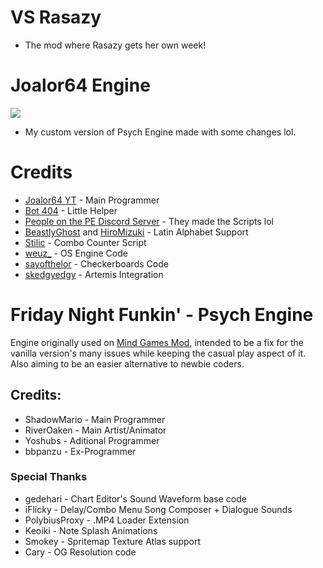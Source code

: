 # VS Rasazy

* The mod where Rasazy gets her own week!

# Joalor64 Engine
![](https://github.com/Joalor64GH/Joalor64-Engine/blob/main/art/logos/j64elogo.png?raw=true)

* My custom version of Psych Engine made with some changes lol.

# Credits
* [Joalor64 YT](https://www.youtube.com/channel/UC4tRMRL_iAHX5n1qQpHibfg/featured) - Main Programmer
* [Bot 404](https://www.youtube.com/channel/UC9ntkZ4Nz3AVKrAnderJnOg) - Little Helper
* [People on the PE Discord Server](https://discord.gg/2ka77eMXDv) - They made the Scripts lol
* [BeastlyGhost](https://github.com/BeastlyGhost) and [HiroMizuki](https://github.com/HiroMizuki) - Latin Alphabet Support
* [Stilic](https://github.com/Stilic) - Combo Counter Script
* [weuz_](https://github.com/notweuz) - OS Engine Code
* [sayofthelor](https://twitter.com/sayofthelor) - Checkerboards Code
* [skedgyedgy](https://github.com/skedgyedgy) - Artemis Integration

# Friday Night Funkin' - Psych Engine
Engine originally used on [Mind Games Mod](https://gamebanana.com/mods/301107), intended to be a fix for the vanilla version's many issues while keeping the casual play aspect of it. Also aiming to be an easier alternative to newbie coders.

## Credits:
* ShadowMario - Main Programmer
* RiverOaken - Main Artist/Animator
* Yoshubs - Aditional Programmer
* bbpanzu - Ex-Programmer

### Special Thanks
* gedehari - Chart Editor's Sound Waveform base code
* iFlicky - Delay/Combo Menu Song Composer + Dialogue Sounds
* PolybiusProxy - .MP4 Loader Extension
* Keoiki - Note Splash Animations
* Smokey - Spritemap Texture Atlas support
* Cary - OG Resolution code
